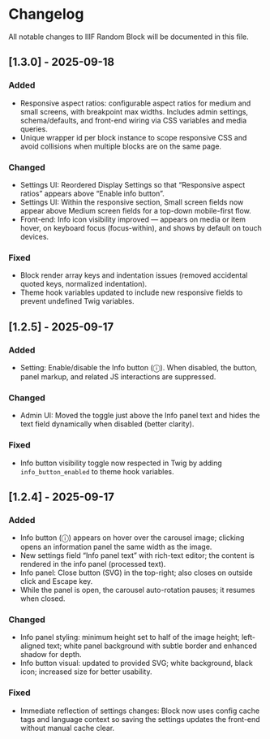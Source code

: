 # Changelog

All notable changes to IIIF Random Block will be documented in this file.

## [1.3.0] - 2025-09-18

### Added
- Responsive aspect ratios: configurable aspect ratios for medium and small screens, with breakpoint max widths. Includes admin settings, schema/defaults, and front-end wiring via CSS variables and media queries.
- Unique wrapper id per block instance to scope responsive CSS and avoid collisions when multiple blocks are on the same page.

### Changed
- Settings UI: Reordered Display Settings so that “Responsive aspect ratios” appears above “Enable info button”.
- Settings UI: Within the responsive section, Small screen fields now appear above Medium screen fields for a top-down mobile-first flow.
- Front-end: Info icon visibility improved — appears on media or item hover, on keyboard focus (focus-within), and shows by default on touch devices.

### Fixed
- Block render array keys and indentation issues (removed accidental quoted keys, normalized indentation).
- Theme hook variables updated to include new responsive fields to prevent undefined Twig variables.

## [1.2.5] - 2025-09-17

### Added
- Setting: Enable/disable the Info button (ⓘ). When disabled, the button, panel markup, and related JS interactions are suppressed.

### Changed
- Admin UI: Moved the toggle just above the Info panel text and hides the text field dynamically when disabled (better clarity).

### Fixed
- Info button visibility toggle now respected in Twig by adding `info_button_enabled` to theme hook variables.


## [1.2.4] - 2025-09-17

### Added
- Info button (ⓘ) appears on hover over the carousel image; clicking opens an information panel the same width as the image.
- New settings field “Info panel text” with rich-text editor; the content is rendered in the info panel (processed text).
- Info panel: Close button (SVG) in the top-right; also closes on outside click and Escape key.
- While the panel is open, the carousel auto-rotation pauses; it resumes when closed.

### Changed
- Info panel styling: minimum height set to half of the image height; left-aligned text; white panel background with subtle border and enhanced shadow for depth.
- Info button visual: updated to provided SVG; white background, black icon; increased size for better usability.

### Fixed
- Immediate reflection of settings changes: Block now uses config cache tags and language context so saving the settings updates the front-end without manual cache clear.

